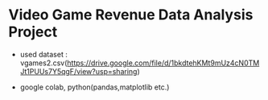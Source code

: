 # Video Game Revenue Data Analysis Project

- used dataset : vgames2.csv(https://drive.google.com/file/d/1bkdtehKMt9mUz4cN0TMJt1PUUs7Y5qgF/view?usp=sharing)

- google colab, python(pandas,matplotlib etc.)

